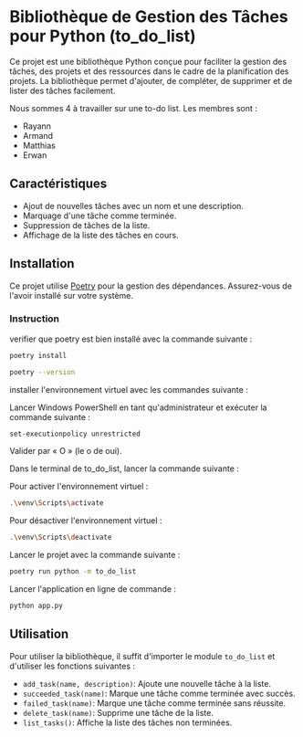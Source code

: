 # Bibliothèque de Gestion des Tâches pour Python (to_do_list)

Ce projet est une bibliothèque Python conçue pour faciliter la gestion des tâches, des projets et des ressources dans le cadre de la planification des projets. La bibliothèque permet d'ajouter, de compléter, de supprimer et de lister des tâches facilement.

Nous sommes 4 à travailler sur une to-do list. Les membres sont :

- Rayann
- Armand
- Matthias
- Erwan

## Caractéristiques

- Ajout de nouvelles tâches avec un nom et une description.
- Marquage d'une tâche comme terminée.
- Suppression de tâches de la liste.
- Affichage de la liste des tâches en cours.

## Installation

Ce projet utilise [Poetry](https://python-poetry.org/) pour la gestion des dépendances. Assurez-vous de l'avoir installé sur votre système.

### Instruction 

verifier que poetry est bien installé avec la commande suivante : 

```bash
poetry install
```

```bash 
poetry --version
```

installer l'environnement virtuel avec les commandes suivante : 

Lancer Windows PowerShell en tant qu'administrateur et exécuter la commande suivante : 

```bash
set-executionpolicy unrestricted
```

Valider par « O » (le o de oui).

Dans le terminal de to_do_list, lancer la commande suivante : 

Pour activer l'environnement virtuel :
```bash
.\venv\Scripts\activate
```

Pour désactiver l'environnement virtuel :
```bash
.\venv\Scripts\deactivate
```

Lancer le projet avec la commande suivante : 

```bash
poetry run python -m to_do_list
```
Lancer l'application en ligne de commande : 

```bash
python app.py
```

## Utilisation

Pour utiliser la bibliothèque, il suffit d'importer le module `to_do_list` et d'utiliser les fonctions suivantes :

- `add_task(name, description)`: Ajoute une nouvelle tâche à la liste.
- `succeeded_task(name)`: Marque une tâche comme terminée avec succès.
- `failed_task(name)`: Marque une tâche comme terminée sans réussite.
- `delete_task(name)`: Supprime une tâche de la liste.
- `list_tasks()`: Affiche la liste des tâches non terminées.

